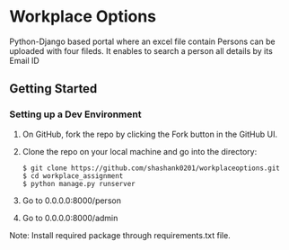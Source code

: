# Workplace Options
Python-Django based portal where an excel file contain Persons can be uploaded with four fileds. It enables to search a person all details by its Email ID

## Getting Started

### Setting up a Dev Environment

1. On GitHub, fork the repo by clicking the Fork button in the GitHub UI.
2. Clone the repo on your local machine and go into the directory:

       $ git clone https://github.com/shashank0201/workplaceoptions.git
       $ cd workplace_assignment
       $ python manage.py runserver

3. Go to 0.0.0.0:8000/person
4. Go to 0.0.0.0:8000/admin

Note: 
Install required package through requirements.txt file.



